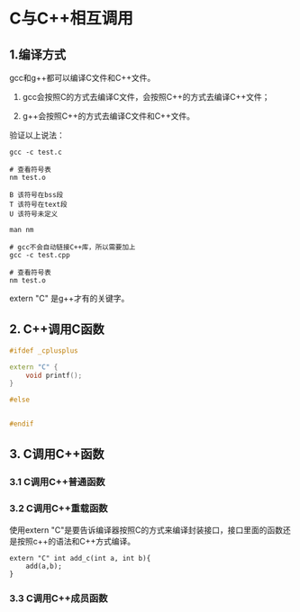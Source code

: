 # C与C++相互调用

## 1.编译方式

gcc和g++都可以编译C文件和C++文件。

1. gcc会按照C的方式去编译C文件，会按照C++的方式去编译C++文件；

2. g++会按照C++的方式去编译C文件和C++文件。

验证以上说法：

```
gcc -c test.c

# 查看符号表
nm test.o

B 该符号在bss段
T 该符号在text段
U 该符号未定义

man nm

```

```
# gcc不会自动链接C++库，所以需要加上
gcc -c test.cpp

# 查看符号表
nm test.o
```

extern "C" 是g++才有的关键字。

## 2. C++调用C函数

```cpp
#ifdef _cplusplus

extern "C" {
    void printf();
}

#else


#endif

```

## 3. C调用C++函数

### 3.1 C调用C++普通函数


### 3.2 C调用C++重载函数

使用extern "C"是要告诉编译器按照C的方式来编译封装接口，接口里面的函数还是按照c++的语法和C++方式编译。

```
extern "C" int add_c(int a, int b){
    add(a,b);
}
```

### 3.3 C调用C++成员函数

